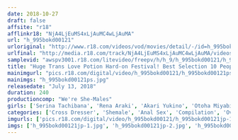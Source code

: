 ```yaml
---
date: 2018-10-27
draft: false
affsite: "r18"
afflinkr18: "NjA4LjEuMS4xLjAuMC4wLjAuMA"
url: "h_995bokd00121"
urloriginal: "http://www.r18.com/videos/vod/movies/detail/-/id=h_995bokd00121"
urlfinal: "http://media.r18.com/track/NjA4LjEuMS4xLjAuMC4wLjAuMA/videos/vod/movies/detail/-/id=h_995bokd00121"
samplevid: "awspv3001.r18.com/litevideo/freepv/h/h_9/h_995bokd00121/h_995bokd00121_dmb_w.mp4"
title: "Huge Trans Love Potion Hard-on Festival! Best Selection 10 People, 4 Hours"
mainimgurl: "pics.r18.com/digital/video/h_995bokd00121/h_995bokd00121ps.jpg"
mainimgs: "h_995bokd00121ps.jpg"
releasedate: "July 13, 2018"
duration: 240
productioncomp: "We're She-Males"
girls: ['Serina Tachibana', 'Rena Araki', 'Akari Yukino', 'Otoha Miyabi', 'Eri Tsubari', 'Miyu Kanzaki', 'Rindoru Hoshikawa', 'Rara Kurose', 'Yuri']
categories: ['Cross Dresser', 'Shemale', 'Anal Sex', 'Compilation', 'Over 4 Hours', 'Hi-Def']
imgurls: ['pics.r18.com/digital/video/h_995bokd00121/h_995bokd00121jp-1.jpg', 'pics.r18.com/digital/video/h_995bokd00121/h_995bokd00121jp-2.jpg', 'pics.r18.com/digital/video/h_995bokd00121/h_995bokd00121jp-3.jpg', 'pics.r18.com/digital/video/h_995bokd00121/h_995bokd00121jp-4.jpg', 'pics.r18.com/digital/video/h_995bokd00121/h_995bokd00121jp-5.jpg', 'pics.r18.com/digital/video/h_995bokd00121/h_995bokd00121jp-6.jpg', 'pics.r18.com/digital/video/h_995bokd00121/h_995bokd00121jp-7.jpg', 'pics.r18.com/digital/video/h_995bokd00121/h_995bokd00121jp-8.jpg', 'pics.r18.com/digital/video/h_995bokd00121/h_995bokd00121jp-9.jpg', 'pics.r18.com/digital/video/h_995bokd00121/h_995bokd00121jp-10.jpg', 'pics.r18.com/digital/video/h_995bokd00121/h_995bokd00121jp-11.jpg', 'pics.r18.com/digital/video/h_995bokd00121/h_995bokd00121jp-12.jpg', 'pics.r18.com/digital/video/h_995bokd00121/h_995bokd00121jp-13.jpg', 'pics.r18.com/digital/video/h_995bokd00121/h_995bokd00121jp-14.jpg', 'pics.r18.com/digital/video/h_995bokd00121/h_995bokd00121jp-15.jpg', 'pics.r18.com/digital/video/h_995bokd00121/h_995bokd00121jp-16.jpg', 'pics.r18.com/digital/video/h_995bokd00121/h_995bokd00121jp-17.jpg', 'pics.r18.com/digital/video/h_995bokd00121/h_995bokd00121jp-18.jpg', 'pics.r18.com/digital/video/h_995bokd00121/h_995bokd00121jp-19.jpg', 'pics.r18.com/digital/video/h_995bokd00121/h_995bokd00121jp-20.jpg']
imgs: ['h_995bokd00121jp-1.jpg', 'h_995bokd00121jp-2.jpg', 'h_995bokd00121jp-3.jpg', 'h_995bokd00121jp-4.jpg', 'h_995bokd00121jp-5.jpg', 'h_995bokd00121jp-6.jpg', 'h_995bokd00121jp-7.jpg', 'h_995bokd00121jp-8.jpg', 'h_995bokd00121jp-9.jpg', 'h_995bokd00121jp-10.jpg', 'h_995bokd00121jp-11.jpg', 'h_995bokd00121jp-12.jpg', 'h_995bokd00121jp-13.jpg', 'h_995bokd00121jp-14.jpg', 'h_995bokd00121jp-15.jpg', 'h_995bokd00121jp-16.jpg', 'h_995bokd00121jp-17.jpg', 'h_995bokd00121jp-18.jpg', 'h_995bokd00121jp-19.jpg', 'h_995bokd00121jp-20.jpg']
---
```

